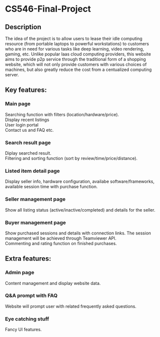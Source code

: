 # CS546-Final-Project

## Description  
The idea of the project is to allow users to lease their idle computing resource (from portable laptops to powerful workstations) to customers who are in need for various tasks like deep learning, video rendering, gaming, etc. Unlike popular Iaas cloud computing providers, this website aims to provide p2p service through the traditional form of a shopping website, which will not only provide customers with various choices of machines, but also greatly reduce the cost from a centualized computing server.  
  
## Key features:
### Main page  
Searching function with filters (location/hardware/price).  
Display recent listings  
User login portal  
Contact us and FAQ etc.  
### Search result page  
Diplay searched result.  
Filtering and sorting function (sort by review/time/price/distance).  
### Listed item detail page  
Display seller info, hardware configuration, availabe software/frameworks, available session time with purchase function.  
### Seller management page   
Show all listing status (active/inactive/completed) and details for the seller.   
### Buyer management page  
Show purchased sessions and details with connection links. The session management will be achieved through Teamviewer API.  
Commenting and rating function on finished purchases.  

## Extra features:  
### Admin page 
Content management and display website data.  
### Q&A prompt with FAQ  
Website will prompt user with related frequently asked questions.  
### Eye catching stuff  
Fancy UI features.  
  